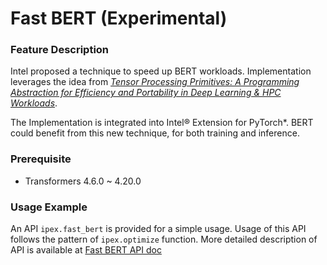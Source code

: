 Fast BERT (Experimental)
========================

### Feature Description

Intel proposed a technique to speed up BERT workloads. Implementation leverages the idea from [*Tensor Processing Primitives: A Programming Abstraction for Efficiency and Portability in Deep Learning & HPC Workloads*](https://arxiv.org/pdf/2104.05755.pdf).

The Implementation is integrated into Intel® Extension for PyTorch\*. BERT could benefit from this new technique, for both training and inference.

### Prerequisite

- Transformers 4.6.0 ~ 4.20.0

### Usage Example

An API `ipex.fast_bert` is provided for a simple usage. Usage of this API follows the pattern of `ipex.optimize` function. More detailed description of API is available at [Fast BERT API doc](../api_doc)

[//]: # (marker_inf_bert_fast_bf16)
[//]: # (marker_inf_bert_fast_bf16)
